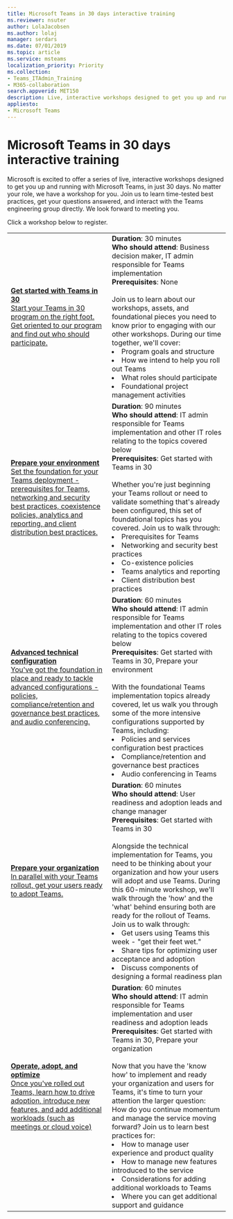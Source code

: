 ```yaml
---
title: Microsoft Teams in 30 days interactive training
ms.reviewer: nsuter
author: LolaJacobsen
ms.author: lolaj
manager: serdars
ms.date: 07/01/2019
ms.topic: article
ms.service: msteams
localization_priority: Priority
ms.collection:  
- Teams_ITAdmin_Training
- M365-collaboration
search.appverid: MET150
description: Live, interactive workshops designed to get you up and running with Microsoft Teams in just 30 days.
appliesto: 
- Microsoft Teams
---
```

# Microsoft Teams in 30 days interactive training

Microsoft is excited to offer a series of live, interactive workshops designed to get you up and running with Microsoft Teams, in just 30 days. No matter your role, we have a workshop for you. Join us to learn time-tested best practices, get your questions answered, and interact with the Teams engineering group directly. We look forward to meeting you.

Click a workshop below to register.<br>


<table><tr><td><a href="https://docs.microsoft.com/microsoftteams/training-microsoft-teams-landing-page"><b>Get started with Teams in 30</b><br>Start your Teams in 30 program on the right foot. Get oriented to our program and find out who should participate.</br> </a></td><td> <b>Duration</b>: 30 minutes <br><b>Who should attend</b>: Business decision maker, IT admin responsible for Teams implementation<br><b>Prerequisites</b>: None <br><br>Join us to learn about our workshops, assets, and foundational pieces you need to know prior to engaging with our other workshops. During our time together, we'll cover:<li>Program goals and structure</li><li>How we intend to help you roll out Teams</li><li>What roles should participate</li><li>Foundational project management activities</li></td></tr>
<tr><td><a href="https://docs.microsoft.com/microsoftteams/training-microsoft-teams-landing-page"><b>Prepare your environment</b><br>Set the foundation for your Teams deployment - prerequisites for Teams, networking and security best practices, coexistence policies, analytics and reporting, and client distribution best practices.</br> </a></td><td> <b>Duration</b>: 90 minutes <br><b>Who should attend</b>: IT admin responsible for Teams implementation and other IT roles relating to the topics covered below <br><b>Prerequisites</b>: Get started with Teams in 30 <br><br>Whether you're just beginning your Teams rollout or need to validate something that's already been configured, this set of foundational topics has you covered. Join us to walk through: <li>Prerequisites for Teams</li><li>Networking and security best practices</li><li>Co-existence policies</li><li>Teams analytics and reporting</li><li>Client distribution best practices</li> </td></tr>
<tr><td><a href="https://docs.microsoft.com/microsoftteams/training-microsoft-teams-landing-page"><b>Advanced technical configuration</b><br>You've got the foundation in place and ready to tackle advanced configurations - policies, compliance/retention and governance best practices, and audio conferencing.</br></a> </td><td>  <b>Duration</b>: 60 minutes <br><b>Who should attend</b>: IT admin responsible for Teams implementation and other IT roles relating to the topics covered below <br><b>Prerequisites</b>: Get started with Teams in 30, Prepare your environment <br><br> With the foundational Teams implementation topics already covered, let us walk you through some of the more intensive configurations supported by Teams, including: <li>Policies and services configuration best practices</li><li>Compliance/retention and governance best practices</li><li>Audio conferencing in Teams</li> </td></tr>
<tr><td> <a href="https://docs.microsoft.com/microsoftteams/training-microsoft-teams-landing-page"><b>Prepare your organization</b><br>In parallel with your Teams rollout, get your users ready to adopt Teams.</br></a></td> <td> <b>Duration</b>: 60 minutes <br><b>Who should attend</b>: User readiness and adoption leads and change manager <br><b>Prerequisites</b>: Get started with Teams in 30<br><br> Alongside the technical implementation for Teams, you need to be thinking about your organization and how your users will adopt and use Teams. During this 60-minute workshop, we'll walk through the 'how' and the 'what' behind ensuring both are ready for the rollout of Teams. Join us to walk through:<li>Get users using Teams this week - "get their feet wet."</li><li>Share tips for optimizing user acceptance and adoption</li><li>Discuss components of designing a formal readiness plan</li> </td></tr>
<tr><td><a href="https://docs.microsoft.com/microsoftteams/training-microsoft-teams-landing-page"><b>Operate, adopt, and optimize</b><br>Once you've rolled out Teams, learn how to drive adoption, introduce new features, and add additional workloads (such as meetings or cloud voice)</br></a></td><td> <b>Duration</b>: 60 minutes <br><b>Who should attend</b>: IT admin responsible for Teams implementation and user readiness and adoption leads <br><b>Prerequisites</b>: Get started with Teams in 30, Prepare your organization<br> <br>Now that you have the 'know how' to implement and ready your organization and users for Teams, it's time to turn your attention the larger question: How do you continue momentum and manage the service moving forward? Join us to learn best practices for: <li>How to manage user experience and product quality</li><li>How to manage new features introduced to the service</li><li>Considerations for adding additional workloads to Teams</li><li>Where you can get additional support and guidance</li> </td></tr></table>
